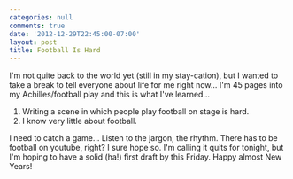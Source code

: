 ```yaml
---
categories: null
comments: true
date: '2012-12-29T22:45:00-07:00'
layout: post
title: Football Is Hard
---
```


I'm not quite back to the world yet (still in my stay-cation), but I wanted to take a break to tell everyone about life for me right now... I'm 45 pages into my Achilles/football play and this is what I've learned...

1. Writing a scene in which people play football on stage is hard.
2. I know very little about football.

I need to catch a game... Listen to the jargon, the rhythm. There has to be football on youtube, right? I sure hope so. I'm calling it quits for tonight, but I'm hoping to have a solid (ha!) first draft by this Friday. Happy almost New Years!